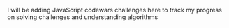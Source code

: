 I will be adding JavaScript codewars challenges here to track my progress on solving challenges and understanding algorithms 

